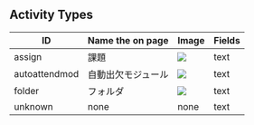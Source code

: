 ## Activity Types

ID | Name the on page | Image | Fields
--- | --- | --- | ---
assign | 課題 | ![](https://imgur.com/Ty2M7FA.jpg) | text
autoattendmod | 自動出欠モジュール | ![](https://imgur.com/5WJp3n0.jpg) | text
folder | フォルダ | ![](https://imgur.com/x2fJD1b.jpg) | text
unknown | none | none | text
